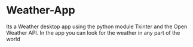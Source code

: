 # Weather-App

Its a Weather desktop app using the python module Tkinter and the Open Weather API.
In the app you can look for the weather in any part of the world
